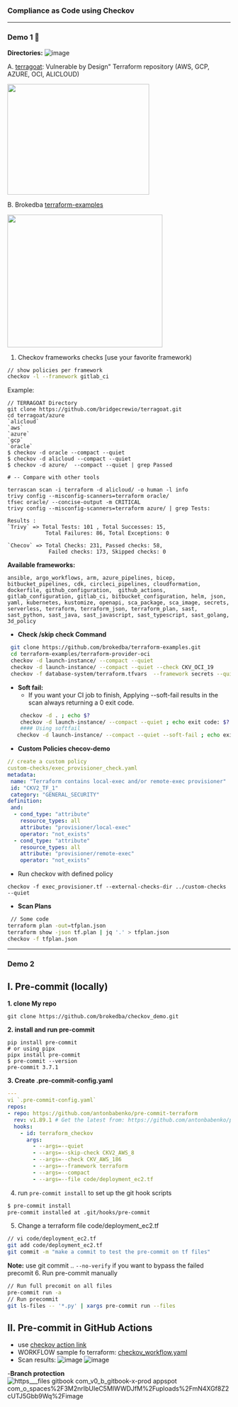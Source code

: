 ### Compliance as Code using Checkov
---
### Demo 1 🚀
**Directories:**
![image](https://github.com/user-attachments/assets/96e18200-78c2-41fc-95e8-794a23b63189)

A. [terragoat](https://github.com/bridgecrewio/terragoat): Vulnerable by Design" Terraform repository (AWS, GCP, AZURE, OCI, ALICLOUD)
<p align="justified"> <img src= "https://github.com/user-attachments/assets/52dbb932-5d85-4f16-a10b-30ca36d3b158" width="320" height="250" /> </p>

B. Brokedba [terraform-examples](https://github.com/brokedba/terraform-examples)
  <p align="justified"> <img src= "https://github.com/user-attachments/assets/d00e35c5-2036-43b7-86b9-061a8780691c" width="350" height="300" /> </p>
 
1. Checkov frameworks checks [use your favorite framework)
```bash
// show policies per framework 
checkov -l --framework gitlab_ci
```
Example:
```nginx
// TERRAGOAT Directory
git clone https://github.com/bridgecrewio/terragoat.git
cd terragoat/azure
`alicloud`  
`aws`  
`azure`  
`gcp`  
`oracle`
$ checkov -d oracle --compact --quiet
$ checkov -d alicloud --compact --quiet
$ checkov -d azure/  --compact --quiet | grep Passed 

# -- Compare with other tools 

terrascan scan -i terraform -d alicloud/ -o human -l info
trivy config --misconfig-scanners=terraform oracle/ 
tfsec oracle/ --concise-output -m CRITICAL
trivy config --misconfig-scanners=terraform azure/ | grep Tests: 
 
Results :
`Trivy` => Total Tests: 101 , Total Successes: 15, 
            Total Failures: 86, Total Exceptions: 0
 
`Checov` => Total Checks: 231, Passed checks: 58,
             Failed checks: 173, Skipped checks: 0
```
**Available frameworks:**

`ansible, argo_workflows, arm, azure_pipelines, bicep, bitbucket_pipelines, cdk, circleci_pipelines, cloudformation, dockerfile, github_configuration, 
github_actions, gitlab_configuration, gitlab_ci, bitbucket_configuration, helm, json, yaml, kubernetes, kustomize, openapi, sca_package, sca_image, secrets,
 serverless, terraform, terraform_json, terraform_plan, sast, sast_python, sast_java, sast_javascript, sast_typescript, sast_golang, 3d_policy`


- **Check /skip check Command**
```bash
 git clone https://github.com/brokedba/terraform-examples.git
 cd terraform-examples/terraform-provider-oci
 checkov -d launch-instance/ --compact --quiet
 checkov -d launch-instance/ --compact --quiet --check CKV_OCI_19
 checkov -f database-system/terraform.tfvars  --framework secrets --quiet --compact
```
- **Soft fail:** 
  - If you want your CI job to finish, Applying --soft-fail results in the scan always returning a 0 exit code.

 ```bash
     checkov -d . ; echo $?
     checkov -d launch-instance/ --compact --quiet ; echo exit code: $?
     #### Using softfail 
    checkov -d launch-instance/ --compact --quiet --soft-fail ; echo exit code:$?
```
- **Custom Policies checov-demo**
```yaml
// create a custom policy 
custom-checks/exec_provisioner_check.yaml
metadata:
 name: "Terraform contains local-exec and/or remote-exec provisioner"
 id: "CKV2_TF_1"
 category: "GENERAL_SECURITY"
definition:
 and:
  - cond_type: "attribute"
    resource_types: all
    attribute: "provisioner/local-exec"
    operator: "not_exists"
  - cond_type: "attribute"
    resource_types: all
    attribute: "provisioner/remote-exec"
    operator: "not_exists"
 ```
- Run checkov with defined policy
```
checkov -f exec_provisioner.tf --external-checks-dir ../custom-checks --quiet
```
- **Scan Plans**
```bash
 // Some code
terraform plan -out=tfplan.json
terraform show -json tf.plan | jq '.' > tfplan.json
checkov -f tfplan.json
```
---

### **Demo 2**
## I. Pre-commit (locally)
**1. clone My repo**
```
git clone https://github.com/brokedba/checkov_demo.git
```
**2. install and run pre-commit**
```
pip install pre-commit 
# or using pipx
pipx install pre-commit
$ pre-commit --version
pre-commit 3.7.1
```
**3. Create .pre-commit-config.yaml**
```yaml
--- 
vi `.pre-commit-config.yaml`
repos:
- repo: https://github.com/antonbabenko/pre-commit-terraform
  rev: v1.89.1 # Get the latest from: https://github.com/antonbabenko/pre-commit-terraform/releases
  hooks:
    - id: terraform_checkov
      args:
        - --args=--quiet
        - --args=--skip-check CKV2_AWS_8
        - --args=--check CKV_AWS_186
        - --args=--framework terraform
        - --args=--compact
        - --args=--file code/deployment_ec2.tf
```
4. run `pre-commit install` to set up the git hook scripts
```bash
$ pre-commit install
pre-commit installed at .git/hooks/pre-commit
```
5. Change a terraform file code/deployment_ec2.tf
```bash
// vi code/deployment_ec2.tf
git add code/deployment_ec2.tf
git commit -m "make a commit to test the pre-commit on tf files"
```
**Note:** use git commit .. `--no-verify` if you want to bypass the failed precomit 
6. Run pre-commit manually 
```bash
// Run full precomit on all files
pre-commit run -a
// Run precommit
git ls-files -- '*.py' | xargs pre-commit run --files
```
## II. Pre-commit in GitHub Actions
- use [checkov action link](https://github.com/marketplace/actions/checkov-github-action)
- WORKFLOW sample fo terraform:  [checkov_workflow.yaml](https://github.com/brokedba/checkov_demo/tree/main/.github/workflows)
- Scan results:
![image](https://github.com/user-attachments/assets/7586ea96-6094-4b33-a8d9-27807674c796)
![image](https://github.com/user-attachments/assets/400bbdd8-1f8e-4253-8df1-7987a00dd00a)

-**Branch protection**
![https___files gitbook com_v0_b_gitbook-x-prod appspot com_o_spaces%2F3M2nrIbUIeC5MIWWDJfM%2Fuploads%2FmN4XGf8Z2cUTJ5Gbb9Wq%2Fimage](https://github.com/user-attachments/assets/66a95811-114a-4804-a404-b05d9af7fa73)


